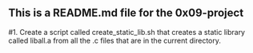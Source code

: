 ## This is a README.md file for the 0x09-project
#1. Create a script called create_static_lib.sh that creates a static library called liball.a from all the .c files that are in the current directory.
